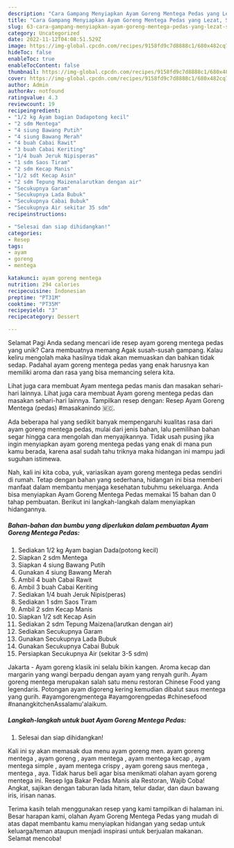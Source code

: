 ```yaml
---
description: "Cara Gampang Menyiapkan Ayam Goreng Mentega Pedas yang Lezat, Sempurna"
title: "Cara Gampang Menyiapkan Ayam Goreng Mentega Pedas yang Lezat, Sempurna"
slug: 63-cara-gampang-menyiapkan-ayam-goreng-mentega-pedas-yang-lezat-sempurna
category: Uncategorized
date: 2022-11-12T04:08:51.529Z
image: https://img-global.cpcdn.com/recipes/9158fd9c7d8888c1/680x482cq70/ayam-goreng-mentega-pedas-foto-resep-utama.jpg
hideToc: false
enableToc: true
enableTocContent: false
thumbnail: https://img-global.cpcdn.com/recipes/9158fd9c7d8888c1/680x482cq70/ayam-goreng-mentega-pedas-foto-resep-utama.jpg
cover: https://img-global.cpcdn.com/recipes/9158fd9c7d8888c1/680x482cq70/ayam-goreng-mentega-pedas-foto-resep-utama.jpg
author: Admin
authorAv: notfound
ratingvalue: 4.3
reviewcount: 19
recipeingredient:
- "1/2 kg Ayam bagian Dadapotong kecil"
- "2 sdm Mentega"
- "4 siung Bawang Putih"
- "4 siung Bawang Merah"
- "4 buah Cabai Rawit"
- "3 buah Cabai Keriting"
- "1/4 buah Jeruk Nipisperas"
- "1 sdm Saos Tiram"
- "2 sdm Kecap Manis"
- "1/2 sdt Kecap Asin"
- "2 sdm Tepung Maizenalarutkan dengan air"
- "Secukupnya Garam"
- "Secukupnya Lada Bubuk"
- "Secukupnya Cabai Bubuk"
- "Secukupnya Air sekitar 35 sdm"
recipeinstructions:

- "Selesai dan siap dihidangkan!"
categories:
- Resep
tags:
- ayam
- goreng
- mentega

katakunci: ayam goreng mentega 
nutrition: 294 calories
recipecuisine: Indonesian
preptime: "PT31M"
cooktime: "PT35M"
recipeyield: "3"
recipecategory: Dessert

---
```



Selamat Pagi Anda sedang mencari ide resep ayam goreng mentega pedas yang unik? Cara membuatnya memang Agak susah-susah gampang. Kalau keliru mengolah maka hasilnya tidak akan memuaskan dan bahkan tidak sedap. Padahal ayam goreng mentega pedas yang enak harusnya kan memiliki aroma dan rasa yang bisa memancing selera kita.


Lihat juga cara membuat Ayam mentega pedas manis dan masakan sehari-hari lainnya. Lihat juga cara membuat Ayam goreng mentega pedas dan masakan sehari-hari lainnya. Tampilkan resep dengan: Resep Ayam Goreng Mentega (pedas) #masakanindo 🇲🇨.

Ada beberapa hal yang sedikit banyak mempengaruhi kualitas rasa dari ayam goreng mentega pedas, mulai dari jenis bahan, lalu pemilihan bahan segar hingga cara mengolah dan menyajikannya. Tidak usah pusing jika ingin menyiapkan ayam goreng mentega pedas yang enak di mana pun kamu berada, karena asal sudah tahu triknya maka hidangan ini mampu jadi suguhan istimewa.


Nah, kali ini kita coba, yuk, variasikan ayam goreng mentega pedas sendiri di rumah. Tetap dengan bahan yang sederhana, hidangan ini bisa memberi manfaat dalam membantu menjaga kesehatan tubuhmu sekeluarga. Anda bisa menyiapkan Ayam Goreng Mentega Pedas memakai 15 bahan dan 0 tahap pembuatan. Berikut ini langkah-langkah dalam menyiapkan hidangannya.

<!--inarticleads1-->

##### Bahan-bahan dan bumbu yang diperlukan dalam pembuatan Ayam Goreng Mentega Pedas:

1. Sediakan 1/2 kg Ayam bagian Dada(potong kecil)
1. Siapkan 2 sdm Mentega
1. Siapkan 4 siung Bawang Putih
1. Gunakan 4 siung Bawang Merah
1. Ambil 4 buah Cabai Rawit
1. Ambil 3 buah Cabai Keriting
1. Sediakan 1/4 buah Jeruk Nipis(peras)
1. Sediakan 1 sdm Saos Tiram
1. Ambil 2 sdm Kecap Manis
1. Siapkan 1/2 sdt Kecap Asin
1. Sediakan 2 sdm Tepung Maizena(larutkan dengan air)
1. Sediakan Secukupnya Garam
1. Gunakan Secukupnya Lada Bubuk
1. Gunakan Secukupnya Cabai Bubuk
1. Persiapkan Secukupnya Air (sekitar 3-5 sdm)


Jakarta - Ayam goreng klasik ini selalu bikin kangen. Aroma kecap dan margarin yang wangi berpadu dengan ayam yang renyah gurih. Ayam goreng mentega merupakan salah satu menu restoran Chinese Food yang legendaris. Potongan ayam digoreng kering kemudian dibalut saus mentega yang gurih. #ayamgorengmentega #ayamgorengpedas #chinesefood #nanangkitchenAssalamu&#39;alaikum. 

<!--inarticleads2-->

##### Langkah-langkah untuk buat Ayam Goreng Mentega Pedas:


1. Selesai dan siap dihidangkan!

Kali ini sy akan memasak dua menu ayam goreng men. ayam goreng mentega , ayam goreng , ayam mentega , ayam mentega kecap , ayam mentega simple , ayam mentega crispy , ayam goreng saus mentega , mentega , aya. Tidak harus beli agar bisa menikmati olahan ayam goreng mentega ini. Resep Iga Bakar Pedas Manis ala Restoran, Wajib Coba! Angkat, sajikan dengan taburan lada hitam, telur dadar, dan daun bawang iris, irisan nanas. 

Terima kasih telah menggunakan resep yang kami tampilkan di halaman ini. Besar harapan kami, olahan Ayam Goreng Mentega Pedas yang mudah di atas dapat membantu kamu menyiapkan hidangan yang sedap untuk keluarga/teman ataupun menjadi inspirasi untuk berjualan makanan. Selamat mencoba!
